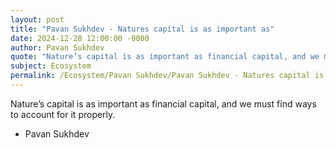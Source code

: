 ```yaml
---
layout: post
title: "Pavan Sukhdev - Natures capital is as important as"
date: 2024-12-28 12:00:00 -0000
author: Pavan Sukhdev
quote: "Nature’s capital is as important as financial capital, and we must find ways to account for it properly."
subject: Ecosystem
permalink: /Ecosystem/Pavan Sukhdev/Pavan Sukhdev - Natures capital is as important as
---
```


Nature’s capital is as important as financial capital, and we must find ways to account for it properly.

- Pavan Sukhdev
